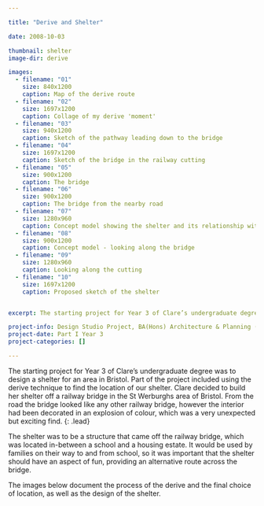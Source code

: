 ```yaml
---

title: "Derive and Shelter"

date: 2008-10-03

thumbnail: shelter
image-dir: derive

images:
  - filename: "01"
    size: 840x1200
    caption: Map of the derive route
  - filename: "02"
    size: 1697x1200
    caption: Collage of my derive 'moment'
  - filename: "03"
    size: 940x1200
    caption: Sketch of the pathway leading down to the bridge
  - filename: "04"
    size: 1697x1200
    caption: Sketch of the bridge in the railway cutting
  - filename: "05"
    size: 900x1200
    caption: The bridge
  - filename: "06"
    size: 900x1200
    caption: The bridge from the nearby road
  - filename: "07"
    size: 1280x960
    caption: Concept model showing the shelter and its relationship with the existing bridge
  - filename: "08"
    size: 900x1200
    caption: Concept model - looking along the bridge
  - filename: "09"
    size: 1280x960
    caption: Looking along the cutting
  - filename: "10"
    size: 1697x1200
    caption: Proposed sketch of the shelter


excerpt: The starting project for Year 3 of Clare’s undergraduate degree was to design a shelter for an area in Bristol. Part of the project included using the derive technique to find the location of our shelter. Clare decided to build her shelter off a railway bridge in the St Werburghs area of Bristol.

project-info: Design Studio Project, BA(Hons) Architecture & Planning (Part I)
project-date: Part I Year 3
project-categories: []

---
```




The starting project for Year 3 of Clare’s undergraduate degree was to design a shelter for an area in Bristol. Part of the project included using the derive technique to find the location of our shelter. Clare decided to build her shelter off a railway bridge in the St Werburghs area of Bristol. From the road the bridge looked like any other railway bridge, however the interior had been decorated in an explosion of colour, which was a very unexpected but exciting find. 
{: .lead}

The shelter was to be a structure that came off the railway bridge, which was located in-between a school and a housing estate. It would be used by families on their way to and from school, so it was important that the shelter should have an aspect of fun, providing an alternative route across the bridge. 

The images below document the process of the derive and the final choice of location, as well as the design of the shelter.
